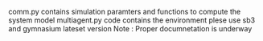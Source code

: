 comm.py contains simulation paramters and functions to compute the system model
multiagent.py code contains the environment
plese use sb3 and gymnasium lateset version 
Note : Proper documnetation is underway
